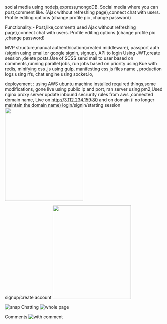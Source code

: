 
social media using nodejs,express,mongoDB. Social media where you can post,comment like. (Ajax without refreshing page),connect chat with users.
Profile editing options (change profile pic ,change password)

Functionality:-
Post,like,comment( used Ajax without refreshing page),connect chat with users.
Profile editing options (change profile pic ,change password)

MVP structure,manual authenthication(created middleware), passport auth (signin using email,or google signin, signup),
API to login Using JWT,create session ,delete posts.Use of SCSS
send mail to user based on comments,running parallel jobs, run jobs based on priority using Kue with redis,
minifying css ,js using gulp, manifesting css js files name ,
production logs using rfs, chat engine using socket.io,

deployement :
using AWS ubuntu machine installed required things,some modifications, gone live using public ip and port,
ran server using pm2,Used nginx proxy server 
update inbound secrurity rules from aws ,connected domain name, Live on http://3.112.234.159:80
and on domain (i no longer maintain the domain name)
login/signin/starting session
<img src="https://user-images.githubusercontent.com/89533221/210455244-7f2dfe18-21c3-42e8-b83a-b9eafaf9909c.JPG" width="250" height="300">

signup/create account
<img src="https://user-images.githubusercontent.com/89533221/210455248-78dae878-a83e-4a38-bc27-4080df8fe92b.JPG" width="250" height="300">

![snap](https://user-images.githubusercontent.com/89533221/210455251-1c6ae3e6-1f24-423e-872d-6cb5d54313a8.JPG)
Chatting
![whole page](https://user-images.githubusercontent.com/89533221/210455255-01ea4697-9b54-41f5-b5cb-1387f378383a.JPG)

Comments
![with comment](https://user-images.githubusercontent.com/89533221/210455261-578b3071-acd1-4f8d-a3fa-0c2d547af910.JPG)
